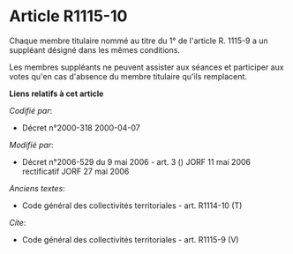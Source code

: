 # Article R1115-10

Chaque membre titulaire nommé au titre du 1° de l'article R. 1115-9 a un suppléant désigné dans les mêmes conditions. 

Les membres suppléants ne peuvent assister aux séances et participer aux votes qu'en cas d'absence du membre titulaire qu'ils
remplacent.

**Liens relatifs à cet article**

_Codifié par_:

  - Décret n°2000-318 2000-04-07

_Modifié par_:

  - Décret n°2006-529 du 9 mai 2006 - art. 3 () JORF 11 mai 2006 rectificatif JORF 27 mai 2006

_Anciens textes_:

  - Code général des collectivités territoriales - art. R1114-10 (T)

_Cite_:

  - Code général des collectivités territoriales - art. R1115-9 (V)
